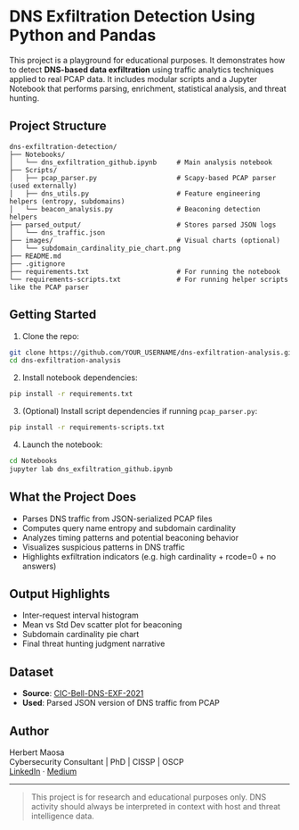 
# DNS Exfiltration Detection Using Python and Pandas

This project is a playground for educational purposes. It demonstrates how to detect **DNS-based data exfiltration** using traffic analytics techniques applied to real PCAP data. It includes modular scripts and a Jupyter Notebook that performs parsing, enrichment, statistical analysis, and threat hunting.

## Project Structure

```
dns-exfiltration-detection/
├── Notebooks/
│   └── dns_exfiltration_github.ipynb     # Main analysis notebook
├── Scripts/
│   ├── pcap_parser.py                    # Scapy-based PCAP parser (used externally)
│   ├── dns_utils.py                      # Feature engineering helpers (entropy, subdomains)
│   └── beacon_analysis.py                # Beaconing detection helpers
├── parsed_output/                        # Stores parsed JSON logs
│   └── dns_traffic.json
├── images/                               # Visual charts (optional)
│   └── subdomain_cardinality_pie_chart.png
├── README.md
├── .gitignore
├── requirements.txt                      # For running the notebook
└── requirements-scripts.txt              # For running helper scripts like the PCAP parser
```

## Getting Started

1. Clone the repo:
```bash
git clone https://github.com/YOUR_USERNAME/dns-exfiltration-analysis.git
cd dns-exfiltration-analysis
```

2. Install notebook dependencies:
```bash
pip install -r requirements.txt
```

3. (Optional) Install script dependencies if running `pcap_parser.py`:
```bash
pip install -r requirements-scripts.txt
```

4. Launch the notebook:
```bash
cd Notebooks
jupyter lab dns_exfiltration_github.ipynb
```

## What the Project Does

- Parses DNS traffic from JSON-serialized PCAP files
- Computes query name entropy and subdomain cardinality
- Analyzes timing patterns and potential beaconing behavior
- Visualizes suspicious patterns in DNS traffic
- Highlights exfiltration indicators (e.g. high cardinality + rcode=0 + no answers)

## Output Highlights

- Inter-request interval histogram
- Mean vs Std Dev scatter plot for beaconing
- Subdomain cardinality pie chart
- Final threat hunting judgment narrative

## Dataset

- **Source**: [CIC-Bell-DNS-EXF-2021](https://www.unb.ca/cic/datasets/dns-exf-2021.html)
- **Used**: Parsed JSON version of DNS traffic from PCAP

## Author

Herbert Maosa  
Cybersecurity Consultant | PhD | CISSP | OSCP  
[LinkedIn](https://www.linkedin.com/in/herbertmaosa/) · [Medium](https://medium.com/@herbertmaosa)

---

> This project is for research and educational purposes only. DNS activity should always be interpreted in context with host and threat intelligence data.
